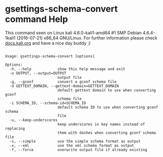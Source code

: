 # gsettings-schema-convert command Help
 
 This command seen on Linux kali 4.6.0-kali1-amd64 #1 SMP Debian 4.6.4-1kali1 (2016-07-21) x86_64 GNU/Linux. For further information please check [docs.kali.org](docs.kali.org) and have a nice day buddy ;) 

~~~

Usage: gsettings-schema-convert [options]

Options:
  -h, --help            show this help message and exit
  -o OUTPUT, --output=OUTPUT
                        output file
  -g, --gconf           convert a gconf schema file
  -d GETTEXT_DOMAIN, --gettext-domain=GETTEXT_DOMAIN
                        default gettext domain to use when converting gconf
                        schema file
  -i SCHEMA_ID, --schema-id=SCHEMA_ID
                        default schema ID to use when converting gconf schema
                        file
  -u, --keep-underscores
                        keep underscores in key names instead of replacing
                        them with dashes when converting gconf schema file
  -s, --simple          use the simple schema format as output
  -x, --xml             use the xml schema format as output
  -f, --force           overwrite output file if already existing

~~~
